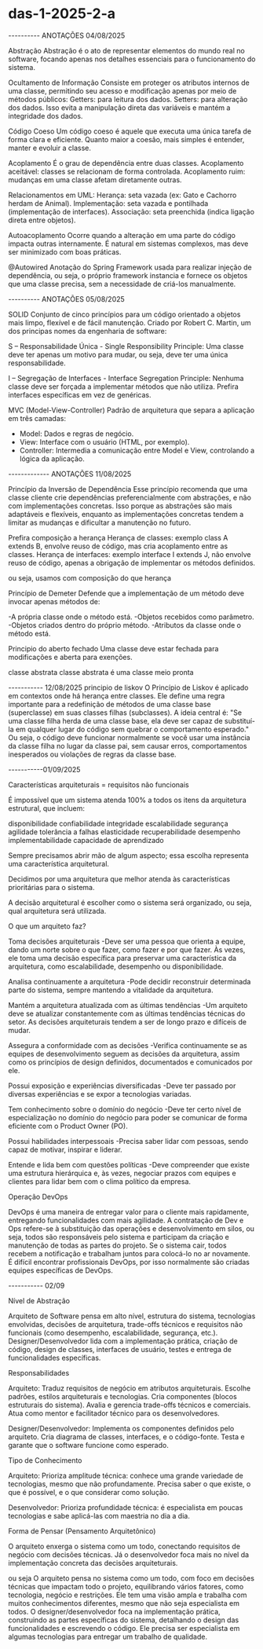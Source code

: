 # das-1-2025-2-a

---------- ANOTAÇÕES 04/08/2025

Abstração
Abstração é o ato de representar elementos do mundo real no software, focando apenas nos detalhes essenciais para o funcionamento do sistema.

Ocultamento de Informação
Consiste em proteger os atributos internos de uma classe, permitindo seu acesso e modificação apenas por meio de métodos públicos:
Getters: para leitura dos dados.
Setters: para alteração dos dados.
Isso evita a manipulação direta das variáveis e mantém a integridade dos dados.

Código Coeso
Um código coeso é aquele que executa uma única tarefa de forma clara e eficiente. Quanto maior a coesão, mais simples é entender, manter e evoluir a classe.

Acoplamento
É o grau de dependência entre duas classes.
Acoplamento aceitável: classes se relacionam de forma controlada.
Acoplamento ruim: mudanças em uma classe afetam diretamente outras.

Relacionamentos em UML:
Herança: seta vazada (ex: Gato e Cachorro herdam de Animal).
Implementação: seta vazada e pontilhada (implementação de interfaces).
Associação: seta preenchida (indica ligação direta entre objetos).

Autoacoplamento
Ocorre quando a alteração em uma parte do código impacta outras internamente. É natural em sistemas complexos, mas deve ser minimizado com boas práticas.

@Autowired
Anotação do Spring Framework usada para realizar injeção de dependência, ou seja, o próprio framework instancia e fornece os objetos que uma classe precisa, sem a necessidade de criá-los manualmente.

---------- ANOTAÇÕES 05/08/2025

SOLID
Conjunto de cinco princípios para um código orientado a objetos mais limpo, flexível e de fácil manutenção. Criado por Robert C. Martin, um dos principas nomes da engenharia de software:

S – Responsabilidade Única - Single Responsibility Principle:
Uma classe deve ter apenas um motivo para mudar, ou seja, deve ter uma única responsabilidade.

I – Segregação de Interfaces - Interface Segregation Principle:
Nenhuma classe deve ser forçada a implementar métodos que não utiliza. Prefira interfaces específicas em vez de genéricas.


MVC (Model-View-Controller)
Padrão de arquitetura que separa a aplicação em três camadas:
- Model: Dados e regras de negócio.
- View: Interface com o usuário (HTML, por exemplo).
- Controller: Intermedia a comunicação entre Model e View, controlando a lógica da aplicação.


------------- ANOTAÇÕES 11/08/2025

Princípio da Inversão de Dependência
Esse princípio recomenda que uma classe cliente crie dependências preferencialmente com abstrações, e não com implementações concretas. Isso porque as abstrações são mais adaptáveis e flexíveis, enquanto as implementações concretas tendem a limitar as mudanças e dificultar a manutenção no futuro.

Prefira composição a herança
Herança de classes: exemplo class A extends B, envolve reuso de código, mas cria acoplamento entre as classes.
Herança de interfaces: exemplo interface I extends J, não envolve reuso de código, apenas a obrigação de implementar os métodos definidos.

ou seja, usamos com composição do que herança 


Princípio de Demeter
Defende que a implementação de um método deve invocar apenas métodos de:

-A própria classe onde o método está.
-Objetos recebidos como parâmetro.
-Objetos criados dentro do próprio método.
-Atributos da classe onde o método está.

Principio do aberto fechado
Uma classe deve estar fechada para modificações e aberta para exenções.

classe abstrata 
classe abstrata é uma classe meio pronta

----------- 12/08/2025
principio de liskov
O Princípio de Liskov é aplicado em contextos onde há herança entre classes. Ele define uma regra importante para a redefinição de métodos de uma classe base (superclasse) em suas 
classes filhas (subclasses).
A ideia central é:
"Se uma classe filha herda de uma classe base, ela deve ser capaz de substituí-la em qualquer lugar do código sem quebrar o comportamento esperado."
Ou seja, o código deve funcionar normalmente se você usar uma instância da classe filha no lugar da classe pai, sem causar erros, comportamentos inesperados ou violações de regras da classe base.

-----------01/09/2025

Características arquiteturais = requisitos não funcionais

É impossível que um sistema atenda 100% a todos os itens da arquitetura estrutural, que incluem:

disponibilidade
confiabilidade
integridade
escalabilidade
segurança
agilidade
tolerância a falhas
elasticidade
recuperabilidade
desempenho
implementabilidade
capacidade de aprendizado

Sempre precisamos abrir mão de algum aspecto; essa escolha representa uma característica arquitetural.

Decidimos por uma arquitetura que melhor atenda às características prioritárias para o sistema.

A decisão arquitetural é escolher como o sistema será organizado, ou seja, qual arquitetura será utilizada.


O que um arquiteto faz?

Toma decisões arquiteturais
-Deve ser uma pessoa que orienta a equipe, dando um norte sobre o que fazer, como fazer e por que fazer. Às vezes, ele toma uma decisão específica para preservar uma característica da arquitetura, como escalabilidade, desempenho ou disponibilidade.

Analisa continuamente a arquitetura
-Pode decidir reconstruir determinada parte do sistema, sempre mantendo a vitalidade da arquitetura.

Mantém a arquitetura atualizada com as últimas tendências
-Um arquiteto deve se atualizar constantemente com as últimas tendências técnicas do setor. As decisões arquiteturais tendem a ser de longo prazo e difíceis de mudar.

Assegura a conformidade com as decisões
-Verifica continuamente se as equipes de desenvolvimento seguem as decisões da arquitetura, assim como os princípios de design definidos, documentados e comunicados por ele.

Possui exposição e experiências diversificadas
-Deve ter passado por diversas experiências e se expor a tecnologias variadas.

Tem conhecimento sobre o domínio do negócio
-Deve ter certo nível de especialização no domínio do negócio para poder se comunicar de forma eficiente com o Product Owner (PO).

Possui habilidades interpessoais
-Precisa saber lidar com pessoas, sendo capaz de motivar, inspirar e liderar.

Entende e lida bem com questões políticas
-Deve compreender que existe uma estrutura hierárquica e, às vezes, negociar prazos com equipes e clientes para lidar bem com o clima político da empresa.


Operação DevOps

DevOps é uma maneira de entregar valor para o cliente mais rapidamente, entregando funcionalidades com mais agilidade. A contratação de Dev e Ops refere-se à substituição das operações e desenvolvimento em silos, ou seja, todos são responsáveis pelo sistema e participam da criação e manutenção de todas as partes do projeto.
Se o sistema cair, todos recebem a notificação e trabalham juntos para colocá-lo no ar novamente. É difícil encontrar profissionais DevOps, por isso normalmente são criadas equipes específicas de DevOps.

----------- 02/09

Nível de Abstração

Arquiteto de Software pensa em alto nível, estrutura do sistema, tecnologias envolvidas, decisões de arquitetura, trade-offs técnicos e requisitos não funcionais (como desempenho, escalabilidade, segurança, etc.).
Designer/Desenvolvedor lida com a implementação prática, criação de código, design de classes, interfaces de usuário, testes e entrega de funcionalidades específicas.

Responsabilidades

Arquiteto:
Traduz requisitos de negócio em atributos arquiteturais.
Escolhe padrões, estilos arquiteturais e tecnologias.
Cria componentes (blocos estruturais do sistema).
Avalia e gerencia trade-offs técnicos e comerciais.
Atua como mentor e facilitador técnico para os desenvolvedores.

Designer/Desenvolvedor:
Implementa os componentes definidos pelo arquiteto.
Cria diagrama de classes, interfaces, e o código-fonte.
Testa e garante que o software funcione como esperado.

Tipo de Conhecimento

Arquiteto:
Prioriza amplitude técnica: conhece uma grande variedade de tecnologias, mesmo que não profundamente.
Precisa saber o que existe, o que é possível, e o que considerar como solução.

Desenvolvedor:
Prioriza profundidade técnica: é especialista em poucas tecnologias e sabe aplicá-las com maestria no dia a dia.

Forma de Pensar (Pensamento Arquitetônico)

O arquiteto enxerga o sistema como um todo, conectando requisitos de negócio com decisões técnicas.
Já o desenvolvedor foca mais no nível da implementação concreta das decisões arquiteturais.

ou seja
O arquiteto pensa no sistema como um todo, com foco em decisões técnicas que impactam todo o projeto, equilibrando vários fatores, como tecnologia, negócio e restrições. Ele tem uma visão ampla e trabalha com muitos conhecimentos diferentes, mesmo que não seja especialista em todos.
O designer/desenvolvedor foca na implementação prática, construindo as partes específicas do sistema, detalhando o design das funcionalidades e escrevendo o código. Ele precisa ser especialista em algumas tecnologias para entregar um trabalho de qualidade.
